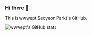 ### Hi there 👋

This is wwwept(Seoyeon Park)'s GitHub.

![wwwept's GitHub stats](https://github-readme-stats.vercel.app/api?username=wwwept&show_icons=true&theme=radical)
